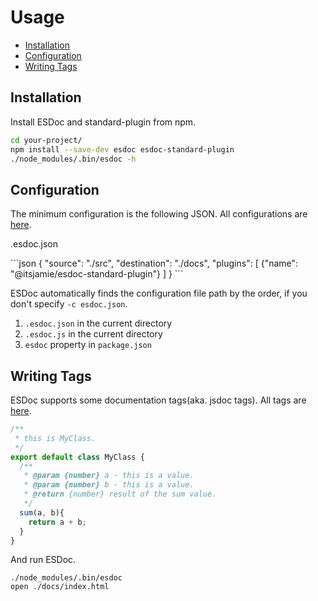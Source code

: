 # Usage
- [Installation](#installation)
- [Configuration](#configuration)
- [Writing Tags](#writing-tags)

## Installation
Install ESDoc and standard-plugin from npm.

```sh
cd your-project/
npm install --save-dev esdoc esdoc-standard-plugin
./node_modules/.bin/esdoc -h
```

## Configuration
The minimum configuration is the following JSON. All configurations are [here](./config.html).

<p class="file-path">.esdoc.json</p>
```json
{
  "source": "./src",
  "destination": "./docs",
  "plugins": [
    {"name": "@itsjamie/esdoc-standard-plugin"}
  ]
}
```

ESDoc automatically finds the configuration file path by the order, if you don't specify `-c esdoc.json`.

1. `.esdoc.json` in the current directory
2. `.esdoc.js` in the current directory
3. `esdoc` property in `package.json`

## Writing Tags
ESDoc supports some documentation tags(aka. jsdoc tags). All tags are [here](./tags.html).

```javascript
/**
 * this is MyClass.
 */
export default class MyClass {
  /**
   * @param {number} a - this is a value.
   * @param {number} b - this is a value.
   * @return {number} result of the sum value.
   */
  sum(a, b){
    return a + b;
  }
}
```

And run ESDoc.
```
./node_modules/.bin/esdoc
open ./docs/index.html
```

